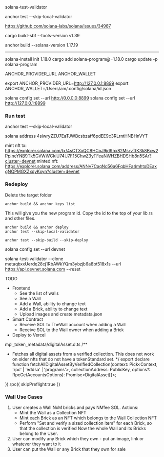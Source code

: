 solana-test-validator

anchor test --skip-local-validator

https://github.com/solana-labs/solana/issues/34987

cargo build-sbf --tools-version v1.39

anchor build --solana-version 1.17.19



---
solana-install init 1.18.0
cargo add solana-program@=1.18.0
cargo update -p solana-program


ANCHOR_PROVIDER_URL
ANCHOR_WALLET

export ANCHOR_PROVIDER_URL=http://127.0.0.1:8899
export ANCHOR_WALLET=/Users/am/.config/solana/id.json

solana config set --url http://0.0.0.0:8899
solana config set --url http://127.0.0.1:8899

### Run test
anchor test --skip-local-validator

solana address
4siwryZZU7EaTJWBcsbzaff6pdEE9c3RLrntHNBHnVYT


mint nft tx: https://explorer.solana.com/tx/4sCTXxQC8HCoJ9jd9hx82MsrvTtK3k8Bxw2PpineYNB9Tk5GVWWCkiU74U7F15ChwZ3yTFeaNWHZBHDSHb8n5SAr?cluster=devnet
minted nft: https://explorer.solana.com/address/ANNv7CaqNd56a6FqbHFa4mhtoDEaxgNQPMGXZxdyKxyn?cluster=devnet


### Redeploy
Delete the target folder

```
anchor build && anchor keys list
```

This will give you the new program id. Copy the id to the top of your lib.rs and other files.

```
anchor build && anchor deploy
anchor test --skip-local-validator

anchor test --skip-build --skip-deploy
```

solana config set --url devnet

solana-test-validator --clone metaqbxxUerdq28cj1RbAWkYQm3ybzjb6a8bt518x1s --url https://api.devnet.solana.com --reset

TODO
- Frontend
  - See the list of walls
  - See a Wall
  - Add a Wall, ability to change text
  - Add a Brick, ability to change text
  - Upload images and create metadata.json
- Smart Contract
  - Receive SOL to TheWall account when adding a Wall 
  - Receive SOL to the Wall owner when adding a Brick
- Deploy to Vercel

mpl_token_metadata/digitalAsset.d.ts
/**
* Fetches all digital assets from a verified collection. This does not work on older nfts that do not have a tokenStandard set.
  */
  export declare function fetchAllDigitalAssetByVerifiedCollection(context: Pick<Context, 'rpc' | 'eddsa' | 'programs'>, collectionAddress: PublicKey, options?: RpcGetAccountsOptions): Promise<DigitalAsset[]>;

}).rpc({
skipPreflight:true
})

### Wall Use Cases
1. User creates a Wall NxM bricks and pays N*M*fee SOL.
   Actions:
      - Mint the Wall as a Collection NFT
      - Mint each Brick as an NFT which belongs to the Wall Collection NFT
      - Perform "Set and verify a sized collection item" for each Brick, so that the collection is verified
   Now the whole Wall and its Bricks belong to the User.
2. User can modify any Brick which they own - put an image, link or whatever they want to it
3. User can put the Wall or any Brick that they own for sale